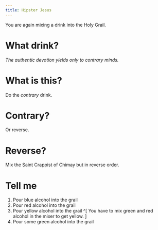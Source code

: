 ```yaml
---
title: Hipster Jesus
---
```


You are again mixing a drink into the Holy Grail.

# What drink?
_The authentic devotion yields only to contrary minds._

# What is this?
Do the _contrary_ drink.

# Contrary?
Or reverse.

# Reverse?
Mix the Saint Crappist of Chimay but in reverse order.

# Tell me
 1. Pour blue alcohol into the grail
 2. Pour red alcohol into the grail
 3. Pour yellow alcohol into the grail ^[ You have to mix green and red alcohol in the mixer to get yellow. ]
 4. Pour some green alcohol into the grail
